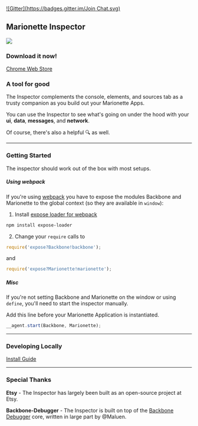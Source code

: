 [![Gitter](https://badges.gitter.im/Join Chat.svg)](https://gitter.im/MarionetteLabs/marionette.inspector?utm_source=badge&utm_medium=badge&utm_campaign=pr-badge&utm_content=badge)

## Marionette Inspector

![](http://f.cl.ly/items/0c2j1N123b3w2E2g1n3d/Image%202014-10-25%20at%2011.54.48%20AM.png)

### Download it now!
[Chrome Web Store](https://chrome.google.com/webstore/detail/marionette-inspector/fbgfjlockdhidoaempmjcddibjklhpka?hl=en)

### A tool for good

The Inspector complements the console, elements, and sources tab as a trusty companion as you build out your Marionette Apps.

You can use the Inspector to see what's going on under the hood with your **ui**, **data**, **messages**, and **network**.


Of course, there's also a helpful :mag: as well.

---
### Getting Started

The inspector should work out of the box with most setups.

##### Using webpack
If you're using [webpack](http://webpack.github.io/) you have to expose the modules Backbone and Marionette to the global context (so they are available in `window`):

1. Install [expose loader for webpack](https://github.com/webpack/expose-loader)

```sh
npm install expose-loader
```

2. Change your `require` calls to

```js
require('expose?Backbone!backbone');
```

and

```js
require('expose?Marionette!marionette');
```



##### Misc
If you're not setting Backbone and Marionette on the window or using `define`, you'll need to start the inspector manually.

Add this line before your Marionette Application is instantiated.
```js
__agent.start(Backbone, Marionette);
```

---
### Developing Locally
[Install Guide](docs/developing_locally.md)


---
### Special Thanks

**Etsy** - The Inspector has largely been built as an open-source project at Etsy.

**Backbone-Debugger** - The Inspector is built on top of the [Backbone Debugger](https://github.com/Maluen/Backbone-Debugger) core, written in large part by @Maluen.
